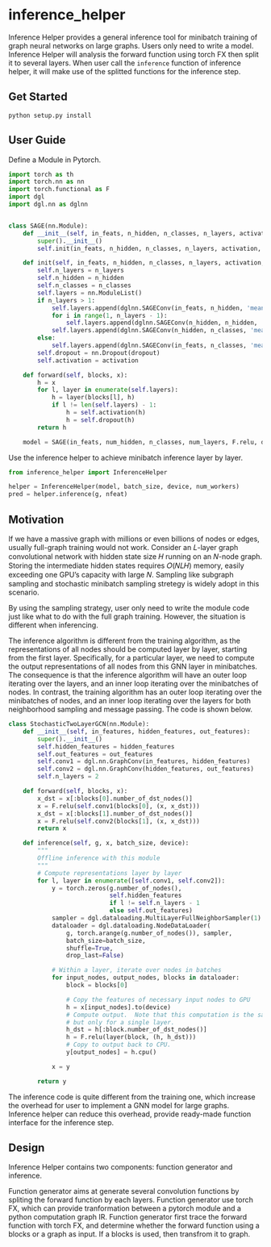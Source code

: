 # inference_helper

Inference Helper provides a general inference tool for minibatch training of graph neural networks on large graphs. Users only need to write a model. Inference Helper will analysis the forward function using torch FX then split it to several layers. When user call the `inference` function of inference helper, it will make use of the splitted functions for the inference step.

## Get Started
```
python setup.py install
```

## User Guide
Define a Module in Pytorch.
```python
import torch as th
import torch.nn as nn
import torch.functional as F
import dgl
import dgl.nn as dglnn


class SAGE(nn.Module):
    def __init__(self, in_feats, n_hidden, n_classes, n_layers, activation, dropout):
        super().__init__()
        self.init(in_feats, n_hidden, n_classes, n_layers, activation, dropout)

    def init(self, in_feats, n_hidden, n_classes, n_layers, activation, dropout):
        self.n_layers = n_layers
        self.n_hidden = n_hidden
        self.n_classes = n_classes
        self.layers = nn.ModuleList()
        if n_layers > 1:
            self.layers.append(dglnn.SAGEConv(in_feats, n_hidden, 'mean'))
            for i in range(1, n_layers - 1):
                self.layers.append(dglnn.SAGEConv(n_hidden, n_hidden, 'mean'))
            self.layers.append(dglnn.SAGEConv(n_hidden, n_classes, 'mean'))
        else:
            self.layers.append(dglnn.SAGEConv(in_feats, n_classes, 'mean'))
        self.dropout = nn.Dropout(dropout)
        self.activation = activation

    def forward(self, blocks, x):
        h = x
        for l, layer in enumerate(self.layers):
            h = layer(blocks[l], h)
            if l != len(self.layers) - 1:
                h = self.activation(h)
                h = self.dropout(h)
        return h

    model = SAGE(in_feats, num_hidden, n_classes, num_layers, F.relu, dropout)

```
Use the inference helper to achieve minibatch inference layer by layer.
```python
from inference_helper import InferenceHelper

helper = InferenceHelper(model, batch_size, device, num_workers)
pred = helper.inference(g, nfeat)
```

## Motivation
If we have a massive graph with millions or even billions of nodes or edges, usually full-graph training would not work. Consider an 𝐿-layer graph convolutional network with hidden state size 𝐻 running on an 𝑁-node graph. Storing the intermediate hidden states requires 𝑂(𝑁𝐿𝐻) memory, easily exceeding one GPU’s capacity with large 𝑁. Sampling like subgraph sampling and stochastic minibatch sampling stretegy is widely adopt in this scenario.

By using the sampling strategy, user only need to write the module code just like what to do with the full graph training. However, the situation is different when inferencing. 

The inference algorithm is different from the training algorithm, as the representations of all nodes should be computed layer by layer, starting from the first layer. Specifically, for a particular layer, we need to compute the output representations of all nodes from this GNN layer in minibatches. The consequence is that the inference algorithm will have an outer loop iterating over the layers, and an inner loop iterating over the minibatches of nodes. In contrast, the training algorithm has an outer loop iterating over the minibatches of nodes, and an inner loop iterating over the layers for both neighborhood sampling and message passing. The code is shown below.

```python
class StochasticTwoLayerGCN(nn.Module):
    def __init__(self, in_features, hidden_features, out_features):
        super().__init__()
        self.hidden_features = hidden_features
        self.out_features = out_features
        self.conv1 = dgl.nn.GraphConv(in_features, hidden_features)
        self.conv2 = dgl.nn.GraphConv(hidden_features, out_features)
        self.n_layers = 2

    def forward(self, blocks, x):
        x_dst = x[:blocks[0].number_of_dst_nodes()]
        x = F.relu(self.conv1(blocks[0], (x, x_dst)))
        x_dst = x[:blocks[1].number_of_dst_nodes()]
        x = F.relu(self.conv2(blocks[1], (x, x_dst)))
        return x

    def inference(self, g, x, batch_size, device):
        """
        Offline inference with this module
        """
        # Compute representations layer by layer
        for l, layer in enumerate([self.conv1, self.conv2]):
            y = torch.zeros(g.number_of_nodes(),
                            self.hidden_features
                            if l != self.n_layers - 1
                            else self.out_features)
            sampler = dgl.dataloading.MultiLayerFullNeighborSampler(1)
            dataloader = dgl.dataloading.NodeDataLoader(
                g, torch.arange(g.number_of_nodes()), sampler,
                batch_size=batch_size,
                shuffle=True,
                drop_last=False)

            # Within a layer, iterate over nodes in batches
            for input_nodes, output_nodes, blocks in dataloader:
                block = blocks[0]

                # Copy the features of necessary input nodes to GPU
                h = x[input_nodes].to(device)
                # Compute output.  Note that this computation is the same
                # but only for a single layer.
                h_dst = h[:block.number_of_dst_nodes()]
                h = F.relu(layer(block, (h, h_dst)))
                # Copy to output back to CPU.
                y[output_nodes] = h.cpu()

            x = y

        return y
```
The inference code is quite different from the training one, which increase the overhead for user to implement a GNN model for large graphs. Inference helper can reduce this overhead, provide ready-made function interface for the inference step.
## Design
Inference Helper contains two components: function generator and inference.

Function generator aims at generate several convolution functions by spliting the forward function by each layers. Function generator use torch FX, which can provide tranformation between a pytorch module and a python computation graph IR. Function generator first trace the forward function with torch FX, and determine whether the forward function using a blocks or a graph as input. If a blocks is used, then transfrom it to graph. 

